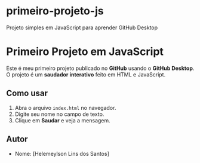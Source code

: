 # primeiro-projeto-js
Projeto simples em JavaScript para aprender GitHub Desktop
# Primeiro Projeto em JavaScript

Este é meu primeiro projeto publicado no **GitHub** usando o **GitHub Desktop**.
O projeto é um **saudador interativo** feito em HTML e JavaScript.

## Como usar
1. Abra o arquivo `index.html` no navegador.
2. Digite seu nome no campo de texto.
3. Clique em **Saudar** e veja a mensagem.

## Autor
- Nome: [Helemeylson Lins dos Santos]